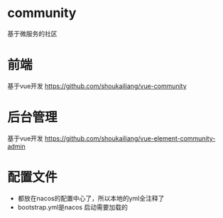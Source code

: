 # community
基于微服务的社区

# 前端
基于vue开发 https://github.com/shoukailiang/vue-community

# 后台管理
基于vue开发 https://github.com/shoukailiang/vue-element-community-admin

# 配置文件
- 都放在nacos的配置中心了，所以本地的yml全注释了
- bootstrap.yml是nacos 启动需要加载的
